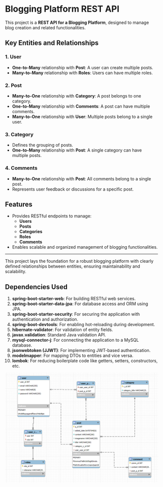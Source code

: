 # Blogging Platform REST API

This project is a **REST API for a Blogging Platform**, designed to manage blog creation and related functionalities.

## Key Entities and Relationships

### 1. **User**
- **One-to-Many** relationship with **Post**: A user can create multiple posts.
- **Many-to-Many** relationship with **Roles**: Users can have multiple roles.

### 2. **Post**
- **Many-to-One** relationship with **Category**: A post belongs to one category.
- **One-to-Many** relationship with **Comments**: A post can have multiple comments.
- **Many-to-One** relationship with **User**: Multiple posts belong to a single user.

### 3. **Category**
- Defines the grouping of posts.
- **One-to-Many** relationship with **Post**: A single category can have multiple posts.

### 4. **Comments**
- **Many-to-One** relationship with **Post**: All comments belong to a single post.
- Represents user feedback or discussions for a specific post.

## Features
- Provides RESTful endpoints to manage:
  - **Users**
  - **Posts**
  - **Categories**
  - **Roles**
  - **Comments**
- Enables scalable and organized management of blogging functionalities.

---

This project lays the foundation for a robust blogging platform with clearly defined relationships between entities, ensuring maintainability and scalability.

## Dependencies Used

1. **spring-boot-starter-web**: For building RESTful web services.
2. **spring-boot-starter-data-jpa**: For database access and ORM using JPA.
3. **spring-boot-starter-security**: For securing the application with authentication and authorization.
4. **spring-boot-devtools**: For enabling hot-reloading during development.
5. **hibernate-validator**: For validation of entity fields.
6. **javax.validation**: Standard Java validation API.
7. **mysql-connector-j**: For connecting the application to a MySQL database.
8. **jsonwebtoken (JJWT)**: For implementing JWT-based authentication.
9. **modelmapper**: For mapping DTOs to entities and vice versa.
10. **lombok**: For reducing boilerplate code like getters, setters, constructors, etc.


![imGE](images/BlogERdiagram.png)













